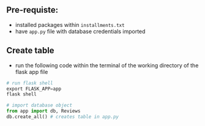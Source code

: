 ## Pre-requiste:
- installed packages within `installments.txt`
- have `app.py` file with database credentials imported

## Create table
- run the following code within the terminal of the working directory of the flask app file
```python
# run flask shell
export FLASK_APP=app
flask shell

# import database object
from app import db, Reviews
db.create_all() # creates table in app.py
```